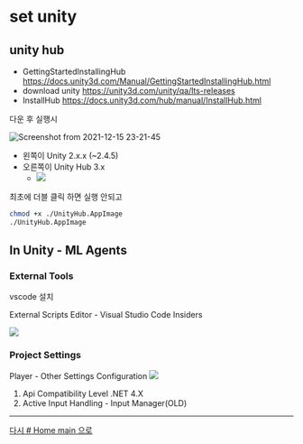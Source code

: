 # set unity

## unity hub
* GettingStartedInstallingHub https://docs.unity3d.com/Manual/GettingStartedInstallingHub.html
* download unity https://unity3d.com/unity/qa/lts-releases
* InstallHub https://docs.unity3d.com/hub/manual/InstallHub.html

다운 후 실행시

![Screenshot from 2021-12-15 23-21-45](https://user-images.githubusercontent.com/8021479/146203618-c8ae4df2-a166-431f-b1c4-3dcd3e2a9791.png)

* 왼쪽이 Unity 2.x.x (~2.4.5)
* 오른쪽이 Unity Hub 3.x
  * ![](https://unity.com/sites/default/files/styles/16_9_l_scale_width/public/2021-09/unity-hub-sign-in-screen_0.jpg?itok=OJ72T-td)


최초에 더블 클릭 하면 실행 안되고

```bash
chmod +x ./UnityHub.AppImage
./UnityHub.AppImage
```


## In Unity - ML Agents


### External Tools

vscode 설치

External Scripts Editor - Visual Studio Code Insiders

![](https://user-images.githubusercontent.com/8021479/145763001-67d72e9f-9fdf-4432-83b8-32ecafac7afd.png)


### Project Settings

Player - Other Settings Configuration
![](https://user-images.githubusercontent.com/8021479/145762239-0a8e4fe6-da82-4bca-a0e0-295a84106066.png)

1. Api Compatibility Level .NET 4.X
2. Active Input Handling - Input Manager(OLD)



---

[다시 # Home main 으로](../README.md)
